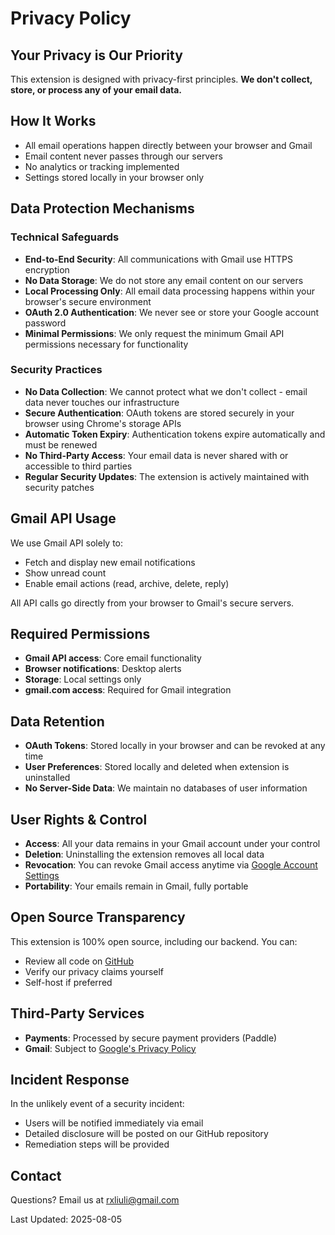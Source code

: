 # Privacy Policy

## Your Privacy is Our Priority

This extension is designed with privacy-first principles. **We don't collect, store, or process any of your email data.**

## How It Works

- All email operations happen directly between your browser and Gmail
- Email content never passes through our servers
- No analytics or tracking implemented
- Settings stored locally in your browser only

## Data Protection Mechanisms

### Technical Safeguards

- **End-to-End Security**: All communications with Gmail use HTTPS encryption
- **No Data Storage**: We do not store any email content on our servers
- **Local Processing Only**: All email data processing happens within your browser's secure environment
- **OAuth 2.0 Authentication**: We never see or store your Google account password
- **Minimal Permissions**: We only request the minimum Gmail API permissions necessary for functionality

### Security Practices

- **No Data Collection**: We cannot protect what we don't collect - email data never touches our infrastructure
- **Secure Authentication**: OAuth tokens are stored securely in your browser using Chrome's storage APIs
- **Automatic Token Expiry**: Authentication tokens expire automatically and must be renewed
- **No Third-Party Access**: Your email data is never shared with or accessible to third parties
- **Regular Security Updates**: The extension is actively maintained with security patches

## Gmail API Usage

We use Gmail API solely to:

- Fetch and display new email notifications
- Show unread count
- Enable email actions (read, archive, delete, reply)

All API calls go directly from your browser to Gmail's secure servers.

## Required Permissions

- **Gmail API access**: Core email functionality
- **Browser notifications**: Desktop alerts
- **Storage**: Local settings only
- **gmail.com access**: Required for Gmail integration

## Data Retention

- **OAuth Tokens**: Stored locally in your browser and can be revoked at any time
- **User Preferences**: Stored locally and deleted when extension is uninstalled
- **No Server-Side Data**: We maintain no databases of user information

## User Rights & Control

- **Access**: All your data remains in your Gmail account under your control
- **Deletion**: Uninstalling the extension removes all local data
- **Revocation**: You can revoke Gmail access anytime via [Google Account Settings](https://myaccount.google.com/permissions)
- **Portability**: Your emails remain in Gmail, fully portable

## Open Source Transparency

This extension is 100% open source, including our backend. You can:

- Review all code on [GitHub](https://github.com/rxliuli/gmail-notifier)
- Verify our privacy claims yourself
- Self-host if preferred

## Third-Party Services

- **Payments**: Processed by secure payment providers (Paddle)
- **Gmail**: Subject to [Google's Privacy Policy](https://policies.google.com/privacy)

## Incident Response

In the unlikely event of a security incident:

- Users will be notified immediately via email
- Detailed disclosure will be posted on our GitHub repository
- Remediation steps will be provided

## Contact

Questions? Email us at <rxliuli@gmail.com>

Last Updated: 2025-08-05
